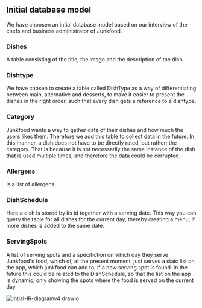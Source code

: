 ## Initial database model

We have choosen an intial database model based on our interview of the chefs and business administrator of Junkfood.

### Dishes
A table consisting of the title, the image and the description of the dish.

### Dishtype
We have chosen to create a table called DishType as a way of differentiating between main, alternative and desserts, to make it easier to present the dishes in the right order, such that every dish gets a reference to a dishtype.

### Category
Junkfood wants a way to gather data of their dishes and how much the users likes them. Therefore we add this table to collect data in the future.
In this manner, a dish does not have to be directly rated, but rather; the category. That is because it is not necessarily the same instance of the dish that is used multiple times, and therefore the data could be corrupted.

### Allergens
Is a list of allergens.

### DishSchedule
Here a dish is stored by its id together with a serving date. This way you can query the table for all dishes for the current day, thereby creating a menu, if more dishes is added to the same date.

### ServingSpots
A list of serving spots and a specifiction on which day they serve Junkfood's food, which of, at the present moment, just serves a staic list on the app, which junkfood can add to, if a new serving spot is found. 
In the future this could be related to the DishSchedule, so that the list on the app is dynamic, only showing the spots where the food is served on the current day.

![Intial-IR-diagramv4 drawio](https://github.com/Junkfood-dk/JunkFoodAdmin/assets/118807770/513a771f-8855-4af1-89f6-84958172a0aa)




